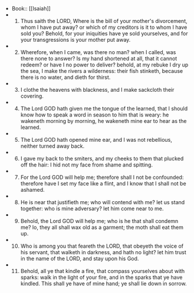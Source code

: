 - Book:: [[Isaiah]]
- 1. Thus saith the LORD, Where is the bill of your mother's divorcement, whom I have put away? or which of my creditors is it to whom I have sold you? Behold, for your iniquities have ye sold yourselves, and for your transgressions is your mother put away.
- 2. Wherefore, when I came, was there no man? when I called, was there none to answer? Is my hand shortened at all, that it cannot redeem? or have I no power to deliver? behold, at my rebuke I dry up the sea, I make the rivers a wilderness: their fish stinketh, because there is no water, and dieth for thirst.
- 3. I clothe the heavens with blackness, and I make sackcloth their covering.
- 4. The Lord GOD hath given me the tongue of the learned, that I should know how to speak a word in season to him that is weary: he wakeneth morning by morning, he wakeneth mine ear to hear as the learned.
- 5. The Lord GOD hath opened mine ear, and I was not rebellious, neither turned away back.
- 6. I gave my back to the smiters, and my cheeks to them that plucked off the hair: I hid not my face from shame and spitting.
- 7. For the Lord GOD will help me; therefore shall I not be confounded: therefore have I set my face like a flint, and I know that I shall not be ashamed.
- 8. He is near that justifieth me; who will contend with me? let us stand together: who is mine adversary? let him come near to me.
- 9. Behold, the Lord GOD will help me; who is he that shall condemn me? lo, they all shall wax old as a garment; the moth shall eat them up.
- 10. Who is among you that feareth the LORD, that obeyeth the voice of his servant, that walketh in darkness, and hath no light? let him trust in the name of the LORD, and stay upon his God.
- 11. Behold, all ye that kindle a fire, that compass yourselves about with sparks: walk in the light of your fire, and in the sparks that ye have kindled. This shall ye have of mine hand; ye shall lie down in sorrow.
